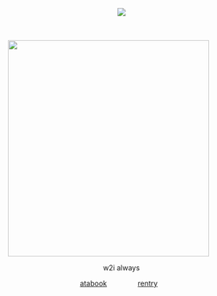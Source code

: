 <p align="center">
⠀⠀⠀⠀⠀<img src="https://komarev.com/ghpvc/?username=borderIine&label=views&color=000000&flat" />

<p align="center">
‎ ‎   </p>

<p align="center">
  <img src="https://files.catbox.moe/ugtfb2.gif" width="400" height="430">
</p>
<p align="center">
⠀⠀⠀⠀⠀w2i 
always

<div align="center">
 
⠀⠀⠀⠀[atabook](https://komaeda.atabook.org/)⠀⠀⠀⠀⠀⠀[rentry](https://rentry.co/komaedaaaa)
</div>
‎ 
